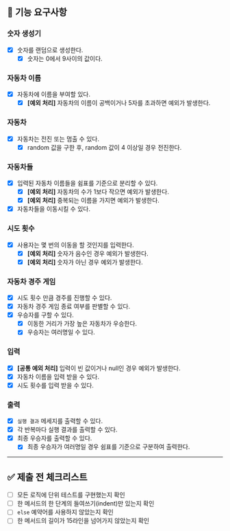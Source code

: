 ## 📝 기능 요구사항

### 숫자 생성기
- [x] 숫자를 랜덤으로 생성한다.
    - [x] 숫자는 0에서 9사이의 값이다.

### 자동차 이름 
- [x] 자동차에 이름을 부여할 있다.
  - [x] **[예외 처리]** 자동차의 이름이 공백이거나 5자를 초과하면 예외가 발생한다.

### 자동차
- [x] 자동차는 전진 또는 멈출 수 있다.
  - [x] random 값을 구한 후, random 값이 4 이상일 경우 전진한다.

### 자동차들
- [x] 입력된 자동차 이름들을 쉼표를 기준으로 분리할 수 있다.
  - [x] **[예외 처리]** 자동차의 수가 1보다 작으면 예외가 발생한다.
  - [x] **[예외 처리]** 중복되는 이름을 가지면 예외가 발생한다.
- [x] 자동차들을 이동시킬 수 있다.

### 시도 횟수
- [x] 사용자는 몇 번의 이동을 할 것인지를 입력한다.
  - [x] **[예외 처리]** 숫자가 음수인 경우 예외가 발생한다.
  - [x] **[예외 처리]** 숫자가 아닌 경우 예외가 발생한다.

### 자동차 경주 게임
- [x] 시도 횟수 만큼 경주를 진행할 수 있다.
- [x] 자동차 경주 게임 종료 여부를 판별할 수 있다.
- [x] 우승자를 구할 수 있다.
  - [x] 이동한 거리가 가장 높은 자동차가 우승한다.
  - [x] 우승자는 여러명일 수 있다.

### 입력
- [x] **[공통 예외 처리]** 입력이 빈 값이거나 null인 경우 예외가 발생한다.
- [x] 자동차 이름을 입력 받을 수 있다.
- [x] 시도 횟수를 입력 받을 수 있다.

### 출력
- [x] `실행 결과` 메세지를 출력할 수 있다.
- [x] 각 반복마다 실행 결과를 출력할 수 있다.
- [x] 최종 우승자를 출력할 수 있다.
  - [x] 최종 우승자가 여러명일 경우 쉼표를 기준으로 구분하여 출력한다.

---

## ✅ 제출 전 체크리스트
- [ ] 모든 로직에 단위 테스트를 구현했는지 확인
- [ ] 한 메서드의 한 단계의 들여쓰기(indent)만 있는지 확인
- [ ] `else` 예약어를 사용하지 않았는지 확인
- [ ] 한 메서드의 길이가 15라인을 넘어가지 않았는지 확인